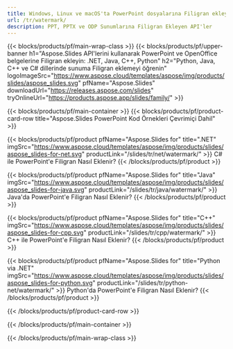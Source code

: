 ```yaml
---
title: Windows, Linux ve macOS'ta PowerPoint dosyalarına Filigran ekleyin
url: /tr/watermark/
description: PPT, PPTX ve ODP Sunumlarına Filigran Ekleyen API'ler
---
```


{{< blocks/products/pf/main-wrap-class >}}
{{< blocks/products/pf/upper-banner h1="Aspose.Slides API'lerini kullanarak PowerPoint ve OpenOffice belgelerine Filigran ekleyin: .NET, Java, C++, Python" h2="Python, Java, C++ ve C# dillerinde sunuma Filigran eklemeyi öğrenin" logoImageSrc="https://www.aspose.cloud/templates/aspose/img/products/slides/aspose_slides.svg" pfName="Aspose.Slides" downloadUrl="https://releases.aspose.com/slides" tryOnlineUrl="https://products.aspose.app/slides/family/" >}}

{{< blocks/products/pf/main-container >}}
{{< blocks/products/pf/product-card-row title="Aspose.Slides PowerPoint Kod Örnekleri Çevrimiçi Dahil" >}}

{{< blocks/products/pf/product pfName="Aspose.Slides for" title=".NET" imgSrc="https://www.aspose.cloud/templates/aspose/img/products/slides/aspose_slides-for-net.svg" productLink="/slides/tr/net/watermark/" >}}
C# ile PowerPoint'e Filigran Nasıl Eklenir?
{{< /blocks/products/pf/product >}}

{{< blocks/products/pf/product pfName="Aspose.Slides for" title="Java" imgSrc="https://www.aspose.cloud/templates/aspose/img/products/slides/aspose_slides-for-java.svg" productLink="/slides/tr/java/watermark/" >}}
Java'da PowerPoint'e Filigran Nasıl Eklenir?
{{< /blocks/products/pf/product >}}

{{< blocks/products/pf/product pfName="Aspose.Slides for" title="C++" imgSrc="https://www.aspose.cloud/templates/aspose/img/products/slides/aspose_slides-for-cpp.svg" productLink="/slides/tr/cpp/watermark/" >}}
C++ ile PowerPoint'e Filigran Nasıl Eklenir?
{{< /blocks/products/pf/product >}}

{{< blocks/products/pf/product pfName="Aspose.Slides for" title="Python via .NET" imgSrc="https://www.aspose.cloud/templates/aspose/img/products/slides/aspose_slides-for-python.svg" productLink="/slides/tr/python-net/watermark/" >}}
Python'da PowerPoint'e Filigran Nasıl Eklenir?
{{< /blocks/products/pf/product >}}

{{< /blocks/products/pf/product-card-row >}}

{{< /blocks/products/pf/main-container >}}

{{< /blocks/products/pf/main-wrap-class >}}
